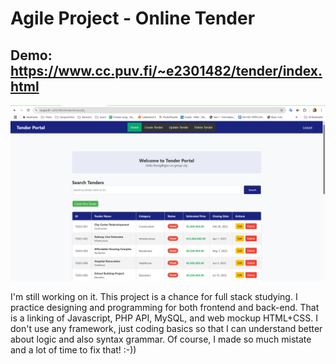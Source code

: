 # Agile Project - Online Tender
## Demo: https://www.cc.puv.fi/~e2301482/tender/index.html
![](./img/2025-03-25_075327.jpg)

I'm still working on it. This project is a chance for full stack studying. I practice designing and programming for both frontend and back-end. That is a linking of Javascript, PHP API, MySQL, and web mockup HTML+CSS. I don't use any framework, just coding basics so that I can understand better about logic and also syntax grammar. Of course, I made so much mistate and a lot of time to fix that! :-))
